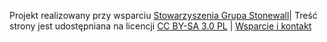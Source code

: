 Projekt realizowany przy wsparciu [Stowarzyszenia Grupa Stonewall](https://grupa-stonewall.pl/)| Treść strony jest udostępniana na licencji [CC BY-SA 3.0 PL](/strony/licencja) | [Wsparcie i kontakt](/strony/wsparcie-projektu)
